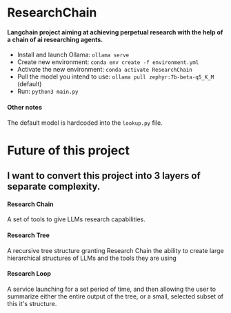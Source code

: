 # ResearchChain
#### Langchain project aiming at achieving perpetual research with the help of a chain of ai researching agents.

* Install and launch Ollama: `ollama serve`
* Create new environment: `conda env create -f environment.yml`
* Activate the new environment: `conda activate ResearchChain`
* Pull the model you intend to use: `ollama pull zephyr:7b-beta-q5_K_M` (default)
* Run: `python3 main.py`
#### Other notes
The default model is hardcoded into the `lookup.py` file.

# Future of this project
## I want to convert this project into 3 layers of separate complexity.
#### Research Chain
A set of tools to give LLMs research capabilities.
#### Research Tree
A recursive tree structure granting Research Chain the ability 
to create large hierarchical structures of LLMs and the tools they are using 
#### Research Loop
A service launching for a set period of time, and then allowing the user to summarize
either the entire output of the tree, or a small, selected subset of this it's structure.
